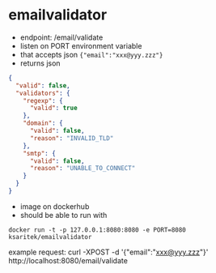 # emailvalidator
* endpoint: /email/validate
* listen on PORT environment variable
* that accepts json `{"email":"xxx@yyy.zzz"}`
* returns json
```json
{
  "valid": false,
  "validators": {
    "regexp": {
      "valid": true
    },
    "domain": {
      "valid": false,
      "reason": "INVALID_TLD"
    },
    "smtp": {
      "valid": false,
      "reason": "UNABLE_TO_CONNECT"
    }
  }
}
```

* image on dockerhub
* should be able to run with 
```
docker run -t -p 127.0.0.1:8080:8080 -e PORT=8080 ksaritek/emailvalidator
``` 

example request:
curl -XPOST -d '{"email":"xxx@yyy.zzz"}' http://localhost:8080/email/validate